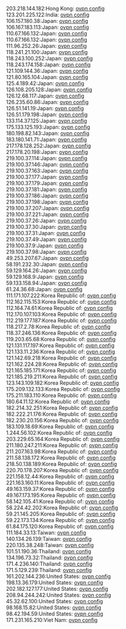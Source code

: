 203.218.144.182:Hong Kong: [ovpn config](vpn/203_218_144_182.ovpn)  
123.201.225.122:India: [ovpn config](vpn/123_201_225_122.ovpn)  
106.157.180.38:Japan: [ovpn config](vpn/106_157_180_38.ovpn)  
106.167.183.113:Japan: [ovpn config](vpn/106_167_183_113.ovpn)  
110.67.166.132:Japan: [ovpn config](vpn/110_67_166_132.ovpn)  
110.67.166.132:Japan: [ovpn config](vpn/110_67_166_132.ovpn)  
111.96.252.26:Japan: [ovpn config](vpn/111_96_252_26.ovpn)  
118.241.21.100:Japan: [ovpn config](vpn/118_241_21_100.ovpn)  
118.243.100.252:Japan: [ovpn config](vpn/118_243_100_252.ovpn)  
118.243.174.158:Japan: [ovpn config](vpn/118_243_174_158.ovpn)  
121.109.144.36:Japan: [ovpn config](vpn/121_109_144_36.ovpn)  
121.80.165.104:Japan: [ovpn config](vpn/121_80_165_104.ovpn)  
125.4.189.42:Japan: [ovpn config](vpn/125_4_189_42.ovpn)  
126.108.205.128:Japan: [ovpn config](vpn/126_108_205_128.ovpn)  
126.12.68.117:Japan: [ovpn config](vpn/126_12_68_117.ovpn)  
126.235.60.86:Japan: [ovpn config](vpn/126_235_60_86.ovpn)  
126.51.141.19:Japan: [ovpn config](vpn/126_51_141_19.ovpn)  
126.51.179.198:Japan: [ovpn config](vpn/126_51_179_198.ovpn)  
133.114.37.125:Japan: [ovpn config](vpn/133_114_37_125.ovpn)  
175.133.125.193:Japan: [ovpn config](vpn/175_133_125_193.ovpn)  
180.198.82.143:Japan: [ovpn config](vpn/180_198_82_143.ovpn)  
183.180.141.71:Japan: [ovpn config](vpn/183_180_141_71.ovpn)  
217.178.128.252:Japan: [ovpn config](vpn/217_178_128_252.ovpn)  
217.178.20.198:Japan: [ovpn config](vpn/217_178_20_198.ovpn)  
219.100.37.114:Japan: [ovpn config](vpn/219_100_37_114.ovpn)  
219.100.37.146:Japan: [ovpn config](vpn/219_100_37_146.ovpn)  
219.100.37.163:Japan: [ovpn config](vpn/219_100_37_163.ovpn)  
219.100.37.177:Japan: [ovpn config](vpn/219_100_37_177.ovpn)  
219.100.37.179:Japan: [ovpn config](vpn/219_100_37_179.ovpn)  
219.100.37.181:Japan: [ovpn config](vpn/219_100_37_181.ovpn)  
219.100.37.186:Japan: [ovpn config](vpn/219_100_37_186.ovpn)  
219.100.37.198:Japan: [ovpn config](vpn/219_100_37_198.ovpn)  
219.100.37.207:Japan: [ovpn config](vpn/219_100_37_207.ovpn)  
219.100.37.221:Japan: [ovpn config](vpn/219_100_37_221.ovpn)  
219.100.37.26:Japan: [ovpn config](vpn/219_100_37_26.ovpn)  
219.100.37.30:Japan: [ovpn config](vpn/219_100_37_30.ovpn)  
219.100.37.31:Japan: [ovpn config](vpn/219_100_37_31.ovpn)  
219.100.37.49:Japan: [ovpn config](vpn/219_100_37_49.ovpn)  
219.100.37.9:Japan: [ovpn config](vpn/219_100_37_9.ovpn)  
219.100.37.98:Japan: [ovpn config](vpn/219_100_37_98.ovpn)  
49.253.207.67:Japan: [ovpn config](vpn/49_253_207_67.ovpn)  
58.191.232.30:Japan: [ovpn config](vpn/58_191_232_30.ovpn)  
59.129.164.26:Japan: [ovpn config](vpn/59_129_164_26.ovpn)  
59.129.168.9:Japan: [ovpn config](vpn/59_129_168_9.ovpn)  
59.133.158.94:Japan: [ovpn config](vpn/59_133_158_94.ovpn)  
61.24.36.68:Japan: [ovpn config](vpn/61_24_36_68.ovpn)  
111.171.107.222:Korea Republic of: [ovpn config](vpn/111_171_107_222.ovpn)  
112.162.115.153:Korea Republic of: [ovpn config](vpn/112_162_115_153.ovpn)  
112.164.74.61:Korea Republic of: [ovpn config](vpn/112_164_74_61.ovpn)  
112.170.107.103:Korea Republic of: [ovpn config](vpn/112_170_107_103.ovpn)  
112.219.177.187:Korea Republic of: [ovpn config](vpn/112_219_177_187.ovpn)  
118.217.2.78:Korea Republic of: [ovpn config](vpn/118_217_2_78.ovpn)  
118.37.246.136:Korea Republic of: [ovpn config](vpn/118_37_246_136.ovpn)  
119.203.65.68:Korea Republic of: [ovpn config](vpn/119_203_65_68.ovpn)  
121.131.117.197:Korea Republic of: [ovpn config](vpn/121_131_117_197.ovpn)  
121.133.11.236:Korea Republic of: [ovpn config](vpn/121_133_11_236.ovpn)  
121.142.69.218:Korea Republic of: [ovpn config](vpn/121_142_69_218.ovpn)  
121.162.224.28:Korea Republic of: [ovpn config](vpn/121_162_224_28.ovpn)  
121.165.185.171:Korea Republic of: [ovpn config](vpn/121_165_185_171.ovpn)  
121.185.219.211:Korea Republic of: [ovpn config](vpn/121_185_219_211.ovpn)  
123.143.109.182:Korea Republic of: [ovpn config](vpn/123_143_109_182.ovpn)  
175.209.132.133:Korea Republic of: [ovpn config](vpn/175_209_132_133.ovpn)  
175.211.183.110:Korea Republic of: [ovpn config](vpn/175_211_183_110.ovpn)  
180.64.11.12:Korea Republic of: [ovpn config](vpn/180_64_11_12.ovpn)  
182.214.32.251:Korea Republic of: [ovpn config](vpn/182_214_32_251.ovpn)  
182.222.21.176:Korea Republic of: [ovpn config](vpn/182_222_21_176.ovpn)  
182.230.20.156:Korea Republic of: [ovpn config](vpn/182_230_20_156.ovpn)  
183.109.18.69:Korea Republic of: [ovpn config](vpn/183_109_18_69.ovpn)  
1.244.56.102:Korea Republic of: [ovpn config](vpn/1_244_56_102.ovpn)  
203.229.65.164:Korea Republic of: [ovpn config](vpn/203_229_65_164.ovpn)  
211.180.247.211:Korea Republic of: [ovpn config](vpn/211_180_247_211.ovpn)  
211.207.163.98:Korea Republic of: [ovpn config](vpn/211_207_163_98.ovpn)  
211.58.138.172:Korea Republic of: [ovpn config](vpn/211_58_138_172.ovpn)  
218.50.138.189:Korea Republic of: [ovpn config](vpn/218_50_138_189.ovpn)  
220.70.178.207:Korea Republic of: [ovpn config](vpn/220_70_178_207.ovpn)  
221.158.12.44:Korea Republic of: [ovpn config](vpn/221_158_12_44.ovpn)  
221.163.160.11:Korea Republic of: [ovpn config](vpn/221_163_160_11.ovpn)  
49.163.159.37:Korea Republic of: [ovpn config](vpn/49_163_159_37.ovpn)  
49.167.173.195:Korea Republic of: [ovpn config](vpn/49_167_173_195.ovpn)  
58.142.105.41:Korea Republic of: [ovpn config](vpn/58_142_105_41.ovpn)  
58.224.42.202:Korea Republic of: [ovpn config](vpn/58_224_42_202.ovpn)  
59.21.145.205:Korea Republic of: [ovpn config](vpn/59_21_145_205.ovpn)  
59.22.173.134:Korea Republic of: [ovpn config](vpn/59_22_173_134.ovpn)  
61.84.175.120:Korea Republic of: [ovpn config](vpn/61_84_175_120.ovpn)  
111.184.33.13:Taiwan: [ovpn config](vpn/111_184_33_13.ovpn)  
140.134.26.139:Taiwan: [ovpn config](vpn/140_134_26_139.ovpn)  
220.135.38.248:Taiwan: [ovpn config](vpn/220_135_38_248.ovpn)  
101.51.190.36:Thailand: [ovpn config](vpn/101_51_190_36.ovpn)  
134.196.73.32:Thailand: [ovpn config](vpn/134_196_73_32.ovpn)  
171.4.236.140:Thailand: [ovpn config](vpn/171_4_236_140.ovpn)  
171.5.129.239:Thailand: [ovpn config](vpn/171_5_129_239.ovpn)  
161.202.144.236:United States: [ovpn config](vpn/161_202_144_236.ovpn)  
198.13.36.179:United States: [ovpn config](vpn/198_13_36_179.ovpn)  
202.182.127.177:United States: [ovpn config](vpn/202_182_127_177.ovpn)  
208.94.244.242:United States: [ovpn config](vpn/208_94_244_242.ovpn)  
45.32.62.100:United States: [ovpn config](vpn/45_32_62_100.ovpn)  
98.168.15.82:United States: [ovpn config](vpn/98_168_15_82.ovpn)  
98.42.194.59:United States: [ovpn config](vpn/98_42_194_59.ovpn)  
171.231.165.210:Viet Nam: [ovpn config](vpn/171_231_165_210.ovpn)  
